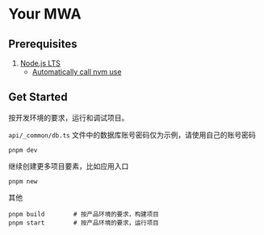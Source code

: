 # Your MWA

## Prerequisites

1. [Node.js LTS](https://github.com/nodejs/Release)
    * [Automatically call nvm use](https://github.com/nvm-sh/nvm#deeper-shell-integration)

## Get Started

按开发环境的要求，运行和调试项目。

`api/_common/db.ts` 文件中的数据库账号密码仅为示例，请使用自己的账号密码

```
pnpm dev
```

继续创建更多项目要素，比如应用入口

```
pnpm new
```

其他

```
pnpm build        # 按产品环境的要求，构建项目
pnpm start        # 按产品环境的要求，运行项目
```
